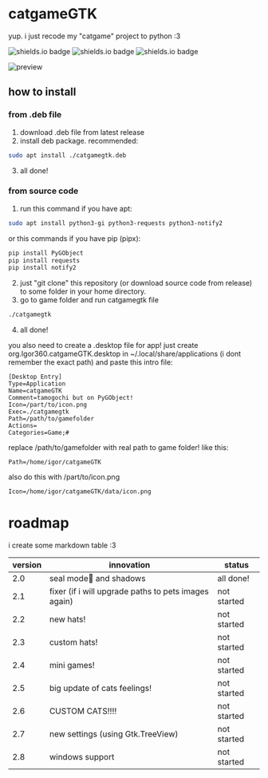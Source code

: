 # catgameGTK
yup. i just recode my "catgame" project to python :3

![shields.io badge](https://img.shields.io/badge/linux-e6b30e?labelColor=e6b30e&style=plastic&logoColor=FFFFFF&logo=linux)
![shields.io badge](https://img.shields.io/badge/GTK_3.0-106dc4?labelColor=106dc4&style=plastic&logoColor=FFFFFF&logo=gtk)
![shields.io badge](https://img.shields.io/badge/cat_smile-:3-482c63?labelColor=6d1bbf&style=plastic)

![preview](https://github.com/user-attachments/assets/0734e45c-ff9f-455f-9087-4dbdcc9a9e24)

## how to install
### from .deb file
1. download .deb file from latest release
2. install deb package. recommended:
```bash
sudo apt install ./catgamegtk.deb
```
3. all done!
### from source code
1. run this command if you have apt:
```bash
sudo apt install python3-gi python3-requests python3-notify2
```
or this commands if you have pip (pipx):
```bash
pip install PyGObject
pip install requests
pip install notify2
```
2. just "git clone" this repository (or download source code from release) to some folder in your home directory.
3. go to game folder and run catgamegtk file
```bash
./catgamegtk
```
4. all done!


you also need to create a .desktop file for app! just create org.Igor360.catgameGTK.desktop in ~/.local/share/applications (i dont remember the exact path) and paste this intro file:

```
[Desktop Entry]
Type=Application
Name=catgameGTK
Comment=tamogochi but on PyGObject!
Icon=/part/to/icon.png
Exec=./catgamegtk
Path=/path/to/gamefolder
Actions=
Categories=Game;#
```

replace /path/to/gamefolder with real path to game folder! like this:

```
Path=/home/igor/catgameGTK
```

also do this with /part/to/icon.png

```
Icon=/home/igor/catgameGTK/data/icon.png
```

# roadmap

i create some markdown table :3

|version|innovation|status|
|-|-|-|
|2.0|seal mode🦭 and shadows|all done!|
|2.1|fixer (if i will upgrade paths to pets images again)|not started|
|2.2|new hats!|not started|
|2.3|custom hats!|not started|
|2.4|mini games!|not started|
|2.5|big update of cats feelings!|not started|
|2.6|CUSTOM CATS!!!!|not started|
|2.7|new settings (using Gtk.TreeView)|not started|
|2.8|windows support|not started|
